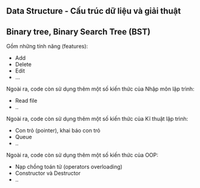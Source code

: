 ## Data Structure - Cấu trúc dữ liệu và giải thuật
## Binary tree, Binary Search Tree (BST)<br>
Gồm những tính năng (features):
* Add
* Delete
* Edit
* ...

Ngoài ra, code còn sử dụng thêm một số kiến thức của Nhập môn lập trình:
* Read file
* ..

Ngoài ra, code còn sử dụng thêm một số kiến thức của Kĩ thuật lập trình:
* Con trỏ (pointer), khai báo con trỏ
* Queue
* ..

Ngoài ra, code còn sử dụng thêm một số kiến thức của OOP:
* Nạp chồng toán tử (operators overloading)
* Constructor và Destructor
* ..
